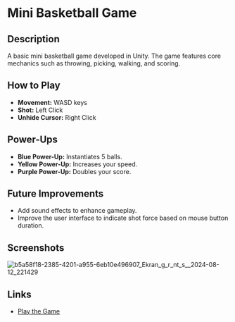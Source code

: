 # Mini Basketball Game

## Description
A basic mini basketball game developed in Unity. The game features core mechanics such as throwing, picking, walking, and scoring. 

## How to Play
- **Movement:** WASD keys
- **Shot:** Left Click
- **Unhide Cursor:** Right Click

## Power-Ups
- **Blue Power-Up:** Instantiates 5 balls.
- **Yellow Power-Up:** Increases your speed.
- **Purple Power-Up:** Doubles your score.

## Future Improvements
- Add sound effects to enhance gameplay.
- Improve the user interface to indicate shot force based on mouse button duration.

## Screenshots
![b5a58f18-2385-4201-a955-6eb10e496907_Ekran_g_r_nt_s__2024-08-12_221429](https://github.com/user-attachments/assets/f81f7395-06ab-4ffe-bbe6-0a35e577fdff)

## Links
- [Play the Game](https://play.unity.com/en/games/1fc476c0-ee87-4e5e-8430-8d4b94195d4f/mini-basketball-game)
